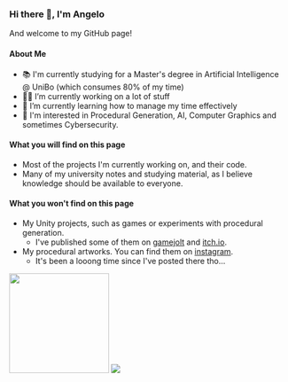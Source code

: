 ### Hi there 👋, I'm Angelo
And welcome to my GitHub page!

#### About Me
- 📚 I'm currently studying for a Master's degree in Artificial Intelligence @ UniBo (which consumes 80% of my time)
- 👨‍💻 I’m currently working on a lot of stuff
- 🌱 I’m currently learning how to manage my time effectively
- 💭 I'm interested in Procedural Generation, AI, Computer Graphics and sometimes Cybersecurity. 

#### What you will find on this page
- Most of the projects I'm currently working on, and their code.
- Many of my university notes and studying material, as I believe knowledge should be available to everyone. 

#### What you won't find on this page
- My Unity projects, such as games or experiments with procedural generation. 
  - I've published some of them on [gamejolt](https://gamejolt.com/@unforeseen_creations) and [itch.io](https://unforeseen-creations.itch.io/). 
- My procedural artworks. You can find them on [instagram](https://www.instagram.com/unforeseen_creations/). 
  - It's been a looong time since I've posted there tho...  

<img height="180em" src="https://github-readme-stats.vercel.app/api?username=AngeloGalav&show_icons=true&hide_border=true&&count_private=true&include_all_commits=true&theme=radical" />
<img src="https://komarev.com/ghpvc/?username=AngeloGalav&style=plastic">
